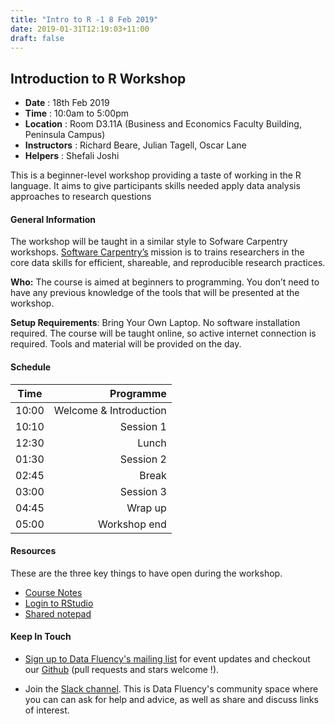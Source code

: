 ```yaml
---
title: "Intro to R -1 8 Feb 2019"
date: 2019-01-31T12:19:03+11:00
draft: false
---
```


## Introduction to R Workshop

- **Date** : 18th Feb 2019
- **Time** : 10:0am to 5:00pm
- **Location** : Room D3.11A (Business and Economics Faculty Building, Peninsula Campus)
-	**Instructors** :	Richard Beare, Julian Tagell, Oscar Lane
-	**Helpers** : Shefali Joshi

This is a beginner-level workshop providing a taste of working in the R language. It aims to give participants skills needed apply data analysis approaches to research questions

#### General Information

The workshop will be taught in a similar style to Sofware Carpentry workshops. [Software Carpentry’s](https://software-carpentry.org/) mission is to trains researchers in the core data skills for efficient, shareable, and reproducible research practices.

**Who:** The course is aimed at beginners to programming. You don’t need to have any previous knowledge of the tools that will be presented at the workshop.

**Setup Requirements**: Bring Your Own Laptop. No software installation required. The course will be taught online, so active internet connection is required. Tools and material will be provided on the day.

#### Schedule

Time	|	Programme
-----	| ------------------:
10:00	|	Welcome & Introduction
10:10	|	Session 1
12:30	|	Lunch
01:30	|	Session 2
02:45	|	Break
03:00	|	Session 3
04:45 | Wrap up
05:00 | Workshop end

#### Resources

These are the three key things to have open during the workshop.

*	[Course Notes](https://monashdatafluency.github.io/r-intro-2/)
*	[Login to RStudio](https://biotraining.erc.monash.edu/rstudio/)
*	[Shared notepad](https://biotraining.erc.monash.edu/etherpad/p/2019-02-18)

#### Keep In Touch

* [Sign up to Data Fluency's mailing list](http://eepurl.com/dmzhGH) for event updates and checkout our [Github](https://github.com/MonashDataFluency) (pull requests and stars welcome !). 

* Join the [Slack channel](https://datafluency.slack.com). This is Data Fluency's community space where you can can ask for help and advice, as well as share and discuss links of interest. 
